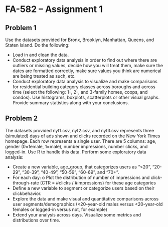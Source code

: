 # FA-582 – Assignment 1

## Problem 1
Use the datasets provided for Bronx, Brooklyn, Manhattan, Queens, and Staten Island. Do the
following:
   * Load in and clean the data.
  * Conduct exploratory data analysis in order to find out where there are outliers or missing values, decide how you will treat them, make sure the dates are formatted correctly, make sure values you think are numerical are being treated as such, etc.
  * Conduct exploratory data analysis to visualize and make comparisons for residential building category classes across boroughs and across time (select the following: 1-, 2-, and 3-family homes, coops, and condos). Use histograms, boxplots, scatterplots or other visual graphs. Provide summary statistics along with your conclusions.

## Problem 2
The datasets provided nyt1.csv, nyt2.csv, and nyt3.csv represents three (simulated) days of ads shown and clicks recorded on the New York Times homepage. Each row represents a single user. There are 5 columns: age, gender (0=female, 1=male), number impressions, number
clicks, and logged-in. Use R to handle this data. Perform some exploratory data analysis:
  * Create a new variable, age_group, that categorizes users as “<20”, “20-29”, “30-39”, “40-49”, “50-59”, “60-69”, and “70+”.
  * For each day: o Plot the distribution of number of impressions and click-through-rate (CTR = #clicks / #impressions) for these age categories
  * Define a new variable to segment or categorize users based on their clickbehavior.
  * Explore the data and make visual and quantitative comparisons across user segments/demographics (<20-year-old males versus <20-year-old females or logged-in versus not, for example)
  * Extend your analysis across days. Visualize some metrics and distributions over time.
